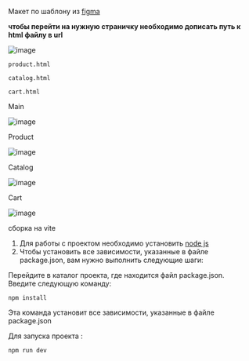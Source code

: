 Макет по шаблону из [figma](https://www.figma.com/file/mnLY69cYE5cqWM5w6n5hXx/Seo-%26-Digital-Marketing-Landing-Page?type=design&node-id=190-1194&mode=design&t=g8Qzd5ptNTLbZIgX-0)

**чтобы перейти на нужную страничку необходимо дописать путь к html файлу в url**   

![image](https://github.com/ScherbakovM/advanced-html-css-hw-one/assets/109952823/4c1e9763-7f93-476b-bcd9-0c0c752b625b)    

```
product.html
```   
```
catalog.html
```
```
cart.html
```

Main

![image](https://github.com/ScherbakovM/advanced-html-css-hw-one/assets/109952823/ccf9bebf-34f6-4259-9db3-9ec5bce10676)

Product

![image](https://github.com/ScherbakovM/advanced-html-css-hw-one/assets/109952823/c567a1ea-f7ff-450a-98f9-8fb58c73cb18)

Catalog

![image](https://github.com/ScherbakovM/advanced-html-css-hw-one/assets/109952823/2e468fc5-4ae9-464c-98e5-1333f6316fbb)

Cart

![image](https://github.com/ScherbakovM/advanced-html-css-hw-one/assets/109952823/bf870425-3092-4102-b770-8c1f57bd05f8)




сборка на vite

1) Для работы с проектом необходимо установить [node js ](https://nodejs.org/en/download/)   
2) Чтобы установить все зависимости, указанные в файле package.json, вам нужно выполнить следующие шаги:   

Перейдите в каталог проекта, где находится файл package.json.   
Введите следующую команду:   
```
npm install
```
Эта команда установит все зависимости, указанные в файле package.json   

Для запуска проекта :   
```
npm run dev
```




